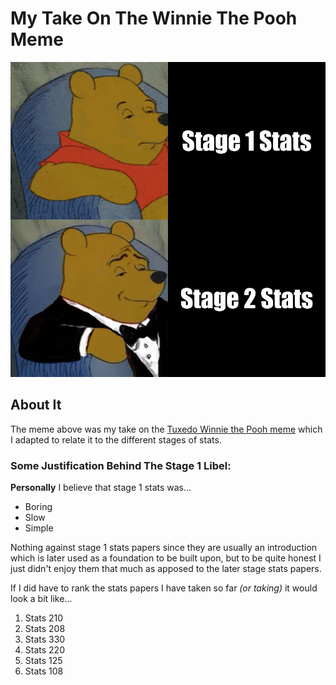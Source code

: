 # My Take On The Winnie The Pooh Meme
![my meme](https://github.com/AvocadoGuac/stats220/blob/main/my_meme.png?raw=true)
## About It
The meme above was my take on the [Tuxedo Winnie the Pooh meme](https://knowyourmeme.com/memes/tuxedo-winnie-the-pooh) which I adapted to relate it to the different stages of stats.

### Some Justification Behind The Stage 1 Libel:

**Personally** I believe that stage 1 stats was...
* Boring
* Slow
* Simple

Nothing against stage 1 stats papers since they are usually an introduction which is later used as a foundation to be built upon, but to be quite honest I just didn't enjoy them that much as apposed to the later stage stats papers.

If I did have to rank the stats papers I have taken so far *(or taking)* it would look a bit like...
1. Stats 210
2. Stats 208
3. Stats 330
4. Stats 220
5. Stats 125
6. Stats 108
``` {r}

```
